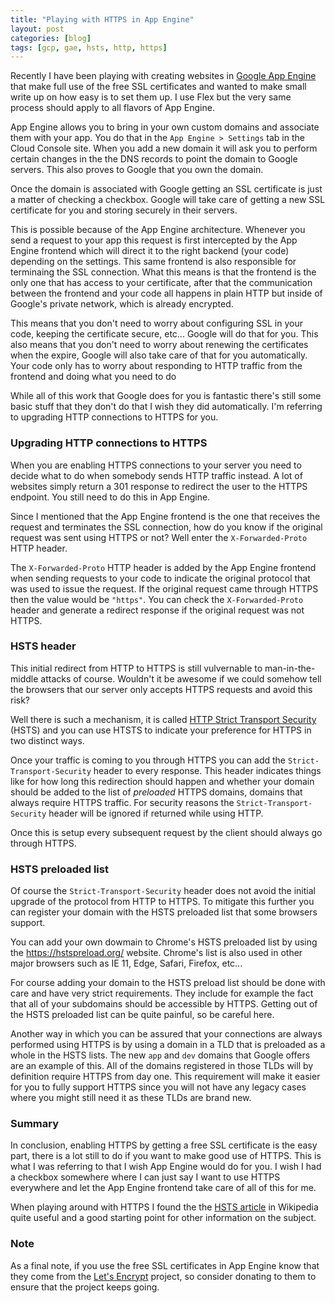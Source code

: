 ```yaml
---
title: "Playing with HTTPS in App Engine"
layout: post
categories: [blog]
tags: [gcp, gae, hsts, http, https]
---
```


Recently I have been playing with creating websites in [Google App Engine][gae] that
make full use of the free SSL certificates and wanted to make small write up on
how easy is to set them up. I use Flex but the very same process should apply to
all flavors of App Engine.

App Engine allows you to bring in your own custom domains and associate them
with your app. You do that in the `App Engine > Settings` tab in the Cloud
Console site. When you add a new domain it will ask you to perform certain
changes in the the DNS records to point the domain to Google servers. This also
proves to Google that you own the domain.

Once the domain is associated with Google getting an SSL certificate is just a
matter of checking a checkbox. Google will take care of getting a new SSL
certificate for you and storing securely in their servers.

This is possible because of the App Engine architecture. Whenever you send a
request to your app this request is first intercepted by the App Engine frontend
which will direct it to the right backend (your code) depending on the
settings. This same frontend is also responsible for terminaing the SSL
connection. What this means is that the frontend is the only one that has access
to your certificate, after that the communication between the frontend and your
code all happens in plain HTTP but inside of Google's private network, which is
already encrypted.

This means that you don't need to worry about configuring SSL in your code,
keeping the certificate secure, etc... Google will do that for you. This also
means that you don't need to worry about renewing the certificates when the
expire, Google will also take care of that for you automatically. Your code only
has to worry about responding to HTTP traffic from the frontend and doing what
you need to do

While all of this work that Google does for you is fantastic there's still some
basic stuff that they don't do that I wish they did automatically. I'm referring
to upgrading HTTP connections to HTTPS for you.

### Upgrading HTTP connections to HTTPS
When you are enabling HTTPS connections to your server you need to decide what
to do when somebody sends HTTP traffic instead. A lot of websites simply return
a 301 response to redirect the user to the HTTPS endpoint. You still need to do
this in App Engine.

Since I mentioned that the App Engine frontend is the one that receives the
request and terminates the SSL connection, how do you know if the original
request was sent using HTTPS or not? Well enter the `X-Forwarded-Proto` HTTP header.

The `X-Forwarded-Proto` HTTP header is added by the App Engine frontend when
sending requests to your code to indicate the original protocol that was used to
issue the request. If the original request came through HTTPS then the value
would be `"https"`. You can check the `X-Forwarded-Proto` header and generate a
redirect response if the original request was not HTTPS.

### HSTS header
This initial redirect from HTTP to HTTPS is still vulvernable to
man-in-the-middle attacks of course. Wouldn't it be awesome if we could somehow
tell the browsers that our server only accepts HTTPS requests and avoid this
risk?

Well there is such a mechanism, it is called [HTTP Strict Transport
Security][hsts] (HSTS) and you can use HTSTS to indicate your preference for
HTTPS in two distinct ways.

Once your traffic is coming to you through HTTPS you can add the
`Strict-Transport-Security` header to every response. This header indicates
things like for how long this redirection should happen and whether your domain
should be added to the list of _preloaded_ HTTPS domains, domains that always
require HTTPS traffic. For security reasons the `Strict-Transport-Security` header will be
ignored if returned while using HTTP.

Once this is setup every subsequent request by the client should always go
through HTTPS.

### HSTS preloaded list
Of course the `Strict-Transport-Security` header does not avoid the initial
upgrade of the protocol from HTTP to HTTPS. To mitigate this further you can
register your domain with the HSTS preloaded list that some browsers
support.

You can add your own dowmain to Chrome's HSTS preloaded list by using the
https://hstspreload.org/ website. Chrome's list is also used in other major
browsers such as IE 11, Edge, Safari, Firefox, etc...

For course adding your domain to the HSTS preload list should be done with care
and have very strict requirements. They include for example the fact that all of
your subdomains should be accessible by HTTPS. Getting out of the HSTS preloaded
list can be quite painful, so be careful here.

Another way in which you can be assured that your connections are always
performed using HTTPS is by using a domain in a TLD that is preloaded as a whole
in the HSTS lists. The new `app` and `dev` domains that Google offers are an
example of this. All of the domains registered in those TLDs will by definition
require HTTPS from day one. This requirement will make it easier for you to
fully support HTTPS since you will not have any legacy cases where you might
still need it as these TLDs are brand new.

### Summary
In conclusion, enabling HTTPS by getting a free SSL certificate is the easy
part, there is a lot still to do if you want to make good use of HTTPS. This is
what I was referring to that I wish App Engine would do for you. I wish I had a
checkbox somewhere where I can just say I want to use HTTPS everywhere and let
the App Engine frontend take care of all of this for me.

When playing around with HTTPS I found the the [HSTS article][hsts-article] in
Wikipedia quite useful and a good starting point for other information on the
subject.

### Note
As a final note, if you use the free SSL certificates in App Engine know that
they come from the [Let's Encrypt][letsenc] project, so consider donating to
them to ensure that the project keeps going.

[hsts-article]: https://en.wikipedia.org/wiki/HTTP_Strict_Transport_Security
[gae]: https://cloud.google.com/appengine/
[letsenc]: https://letsencrypt.org/
[hsts]: https://en.wikipedia.org/wiki/HTTP_Strict_Transport_Security

